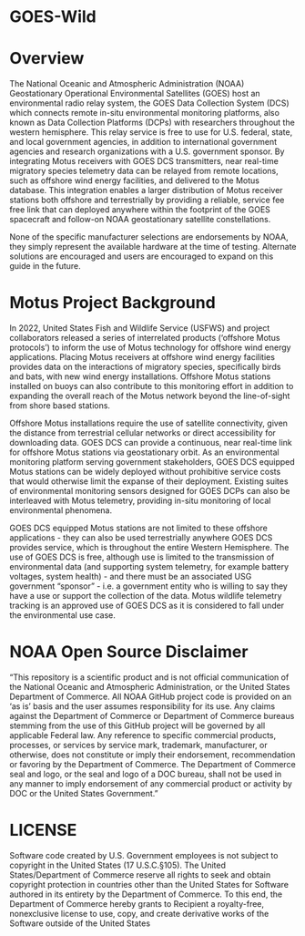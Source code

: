 # GOES-Wild
# Overview
The National Oceanic and Atmospheric Administration (NOAA) Geostationary Operational Environmental Satellites (GOES) host an environmental radio relay system, the GOES Data Collection System (DCS) which connects remote in-situ environmental monitoring platforms, also known as Data Collection Platforms (DCPs) with researchers throughout the western hemisphere. This relay service is free to use for U.S. federal, state, and local government agencies, in addition to international government agencies and research organizations with a U.S. government sponsor. By integrating Motus receivers with GOES DCS transmitters, near real-time migratory species telemetry data can be relayed from remote locations, such as offshore wind energy facilities, and delivered to the Motus database. This integration enables a larger distribution of Motus receiver stations both offshore and terrestrially by providing a reliable, service fee free link that can deployed anywhere within the footprint of the GOES spacecraft and follow-on NOAA geostationary satellite constellations.

None of the specific manufacturer selections are endorsements by NOAA, they simply represent the available hardware at the time of testing. Alternate solutions are encouraged and users are encouraged to expand on this guide in the future.

# Motus Project Background
In 2022, United States Fish and Wildlife Service (USFWS) and project collaborators released a series of interrelated products (‘offshore Motus protocols’) to inform the use of Motus technology for offshore wind energy applications. Placing Motus receivers at offshore wind energy facilities provides data on the interactions of migratory species, specifically birds and bats, with new wind energy installations. Offshore Motus stations installed on buoys can also contribute to this monitoring effort in addition to expanding the overall reach of the Motus network beyond the line-of-sight from shore based stations.

Offshore Motus installations require the use of satellite connectivity, given the distance from terrestrial cellular networks or direct accessibility for downloading data. GOES DCS can provide a continuous, near real-time link for offshore Motus stations via geostationary orbit. As an environmental monitoring platform serving government stakeholders, GOES DCS equipped Motus stations can be widely deployed without prohibitive service costs that would otherwise limit the expanse of their deployment. Existing suites of environmental monitoring sensors designed for GOES DCPs can also be interleaved with Motus telemetry, providing in-situ monitoring of local environmental phenomena. 

GOES DCS equipped Motus stations are not limited to these offshore applications - they can also be used terrestrially anywhere GOES DCS provides service, which is throughout the entire Western Hemisphere. The use of GOES DCS is free, although use is limited to the transmission of environmental data (and supporting system telemetry, for example battery voltages, system health) - and there must be an associated USG government “sponsor” - i.e. a government entity who is willing to say they have a use or support the collection of the data. Motus wildlife telemetry tracking is an approved use of GOES DCS as it is considered to fall under the environmental use case. 

# NOAA Open Source Disclaimer
“This repository is a scientific product and is not official communication of the National Oceanic and Atmospheric Administration, or the United States Department of Commerce. All NOAA GitHub project code is provided on an ‘as is’ basis and the user assumes responsibility for its use. Any claims against the Department of Commerce or Department of Commerce bureaus stemming from the use of this GitHub project will be governed by all applicable Federal law. Any reference to specific commercial products, processes, or services by service mark, trademark, manufacturer, or otherwise, does not constitute or imply their endorsement, recommendation or favoring by the Department of Commerce. The Department of Commerce seal and logo, or the seal and logo of a DOC bureau, shall not be used in any manner to imply endorsement of any commercial product or activity by DOC or the United States Government.”

# LICENSE
Software code created by U.S. Government employees is not subject to copyright in the United States (17 U.S.C.§105). The United States/Department of Commerce reserve all rights to seek and obtain copyright protection in countries other than the United States for Software authored in its entirety by the Department of Commerce. To this end, the Department of Commerce hereby grants to Recipient a royalty-free, nonexclusive license to use, copy, and create derivative works of the Software outside of the United States
